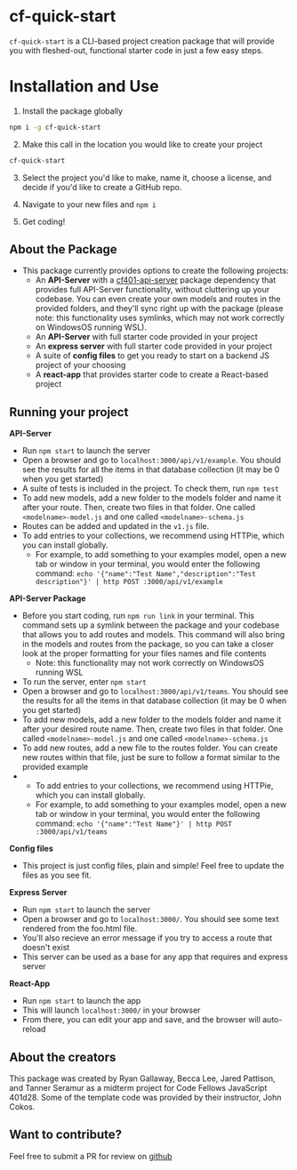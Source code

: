 # cf-quick-start

`cf-quick-start` is a CLI-based project creation package that will provide you with fleshed-out, functional starter code in just a few easy steps.

# Installation and Use
1. Install the package globally
```bash
npm i -g cf-quick-start
```

2. Make this call in the location you would like to create your project
```bash
cf-quick-start
```

3. Select the project you'd like to make, name it, choose a license, and decide if you'd like to create a GitHub repo.

4. Navigate to your new files and `npm i`

5. Get coding!

## About the Package
- This package currently provides options to create the following projects:
  - An **API-Server** with a [cf401-api-server](https://www.npmjs.com/package/cf401-api-server) package dependency that provides full API-Server functionality, without cluttering up your codebase. You can even create your own models and routes in the provided folders, and they'll sync right up with the package (please note: this functionality uses symlinks, which may not work correctly on WindowsOS running WSL).
  - An **API-Server** with full starter code provided in your project
  - An **express server** with full starter code provided in your project
  - A suite of **config files** to get you ready to start on a backend JS project of your choosing
  - A **react-app** that provides starter code to create a React-based project

## Running your project
**API-Server**
- Run `npm start` to launch the server
- Open a browser and go to `localhost:3000/api/v1/example`. You should see the results for all the items in that database collection (it may be 0 when you get started)
- A suite of tests is included in the project. To check them, run `npm test`
- To add new models, add a new folder to the models folder and name it after your route. Then, create two files in that folder. One called `<modelname>-model.js` and one called `<modelname>-schema.js`
- Routes can be added and updated in the `v1.js` file.
- To add entries to your collections, we recommend using HTTPie, which you can install globally.
  - For example, to add something to your examples model, open a new tab or window in your terminal, you would enter the following command:
  `echo '{"name":"Test Name","description":"Test description"}' | http POST :3000/api/v1/example` 


**API-Server Package**
- Before you start coding, run `npm run link` in your terminal. This command sets up a symlink between the package and your codebase that allows you to add routes and models. This command will also bring in the models and routes from the package, so you can take a closer look at the proper formatting for your files names and file contents
  - Note: this functionality may not work correctly on WindowsOS running WSL
- To run the server, enter `npm start`
- Open a browser and go to `localhost:3000/api/v1/teams`. You should see the results for all the items in that database collection (it may be 0 when you get started)
- To add new models, add a new folder to the models folder and name it after your desired route name. Then, create two files in that folder. One called `<modelname>-model.js` and one called `<modelname>-schema.js`
- To add new routes, add a new file to the routes folder. You can create new routes within that file, just be sure to follow a format similar to the provided example
- - To add entries to your collections, we recommend using HTTPie, which you can install globally.
  - For example, to add something to your examples model, open a new tab or window in your terminal, you would enter the following command:
  `echo '{"name":"Test Name"}' | http POST :3000/api/v1/teams` 

**Config files**
- This project is just config files, plain and simple! Feel free to update the files as you see fit.

**Express Server**
- Run `npm start` to launch the server
- Open a browser and go to `localhost:3000/`. You should see some text rendered from the foo.html file.
- You'll also recieve an error message if you try to access a route that doesn't exist
- This server can be used as a base for any app that requires and express server

**React-App**
- Run `npm start` to launch the app
- This will launch `localhost:3000/` in your browser
- From there, you can edit your app and save, and the browser will auto-reload

## About the creators
This package was created by Ryan Gallaway, Becca Lee, Jared Pattison, and Tanner Seramur as a midterm project for Code Fellows JavaScript 401d28. Some of the template code was provided by their instructor, John Cokos.

## Want to contribute?
Feel free to submit a PR for review on [github](https://github.com/TannerSeramur/cf-quick-start)
